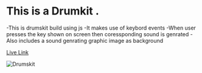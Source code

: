 # This is a Drumkit .
-This is drumskit build using js
-It makes use of keybord events 
-When user presses the key shown on screen then coressponding sound is genrated
-Also includes a sound genrating graphic image as background

[Live Link](https://shariff-drumkit.netlify.app/)

![Drumskit](https://github.com/mastan-shariff/js30/assets/92875375/5c8ec020-0ae0-4fc8-8d05-b23f0ccbb1be)
